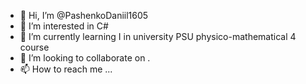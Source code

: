 - 👋 Hi, I’m @PashenkoDaniil1605
- 👀 I’m interested in  C#
- 🌱 I’m currently learning  I in university PSU physico-mathematical 4  course
- 💞️ I’m looking to collaborate on .
- 📫 How to reach me ...

<!---
PashenkoDaniil1605/PashenkoDaniil1605 is a ✨ special ✨ repository because its `README.md` (this file) appears on your GitHub profile.
You can click the Preview link to take a look at your changes.
--->

